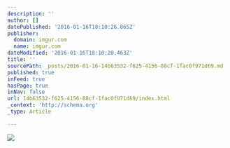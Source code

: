 ```yaml
---
description: ''
author: []
datePublished: '2016-01-16T18:10:26.865Z'
publisher:
  domain: imgur.com
  name: imgur.com
dateModified: '2016-01-16T18:10:20.463Z'
title: ''
sourcePath: _posts/2016-01-16-14b63532-f625-4156-88cf-1fac0f971d69.md
published: true
inFeed: true
hasPage: true
inNav: false
url: 14b63532-f625-4156-88cf-1fac0f971d69/index.html
_context: 'http://schema.org'
_type: Article

---
```

![](http://i.imgur.com/T0IVsMM.png)